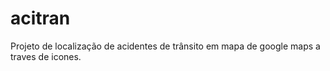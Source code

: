 # acitran
Projeto de localização de acidentes de trânsito em mapa de google maps a traves de icones.
